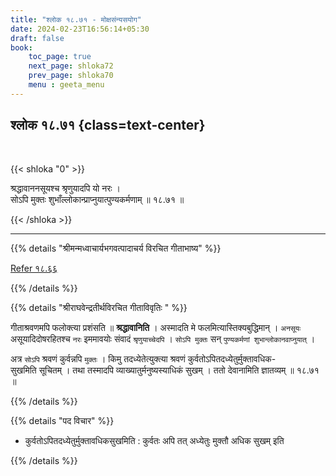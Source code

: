 ```yaml
---
title: "श्लोक १८.७१ - मोक्षसंन्यसयोग"
date: 2024-02-23T16:56:14+05:30
draft: false
book:
    toc_page: true
    next_page: shloka72
    prev_page: shloka70
    menu : geeta_menu
---
```




## श्लोक १८.७१ {class=text-center}

<br/>

{{< shloka  "0"  >}}

श्रद्धावाननसूयश्च श्रृणुयादपि यो नरः ।  
सोऽपि मुक्तः शुभाँल्लोकान्प्राप्नुयात्पुण्यकर्मणाम् ॥ १८.७१ ॥

{{< /shloka >}}

---


{{% details "श्रीमन्मध्वाचार्यभगवत्पादाचर्य विरचित  गीताभाष्य" %}}

[Refer १८.६६](../shloka66)

{{% /details %}}



{{% details "श्रीराघवेन्द्रतीर्थविरचित गीताविवृतिः " %}}

गीताश्रवणमपि फलोक्त्या प्रशंसति ॥ **श्रद्धावानिति** । 
अस्मादति मे फलमित्यास्तिक्यबुद्धिमान् । `अनसूयः` 
असूयादिदोषरहितश्च `नरः` इममावयोः 
संवादं `श्रृणुयाच्चेदपि` । `सोऽपि मुक्तः` सन् 
`पुण्यकर्मणां शुभान्लोकानवाप्नुयात्‌` ।  

अत्र `सोऽपि` श्रवणं कुर्वन्नपि `मुक्तः` । किमु 
तदध्येतेत्युक्त्या श्रवणं कुर्वतोऽपितदध्येतुर्मुक्तावधिक-  
सुखमिति सूचितम्‌ । तथा तस्मादपि
व्याख्यातुर्मनुष्यस्याधिकं सुखम्‌ । ततो देवानामिति 
ज्ञातव्यम्‌ ॥ १८.७१ ॥

{{% /details %}}



{{% details "पद विचार" %}}

- कुर्वतोऽपितदध्येतुर्मुक्तावधिकसुखमिति : कुर्वतः अपि तत्  अध्येतुः  मुक्तौ अधिक सुखम् इति

{{% /details %}}
